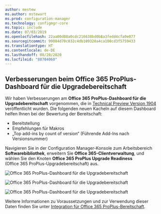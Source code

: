 ```yaml
---
author: mestew
ms.author: mstewart
ms.prod: configuration-manager
ms.technology: configmgr-core
ms.topic: include
ms.date: 07/03/2019
ms.openlocfilehash: 22aa00d08a0cdc216638bd0b8a3fedd4cfa0e077
ms.sourcegitcommit: 99084d70c032c4db109328a4ca100cd3f5759433
ms.translationtype: HT
ms.contentlocale: de-DE
ms.lasthandoff: 08/20/2020
ms.locfileid: "88704060"
---
```

## <a name="improvements-to-office-365-proplus-upgrade-readiness-dashboard"></a>Verbesserungen beim Office 365 ProPlus-Dashboard für die Upgradebereitschaft
<!--4021125-->


Wir haben Verbesserungen am **Office 365 ProPlus-Dashboard für die Upgradebereitschaft** vorgenommen, die in [Technical Preview Version 1904](../../technical-preview-1904.md#bkmk_o365) veröffentlicht wurden. Die folgenden neuen Kacheln auf diesem Dashboard helfen Ihnen bei der Bewertung der Bereitschaft:

- Bereitstellung
- Empfehlungen für Makros
- „Top add-ins by count of version“ (Führende Add-Ins nach Versionsnummer)

Navigieren Sie in der Configuration Manager-Konsole zum Arbeitsbereich **Softwarebibliothek**, erweitern Sie **Office 365-Clientverwaltung**, und wählen Sie den Knoten **Office 365 ProPlus Upgrade Readiness** (Office 365 ProPlus-Upgradebereitschaft) aus.

![Office 365 ProPlus-Dashboard für die Upgradebereitschaft](../../media/4021125-office-365-upgrade-readiness-dashboard.png)

![Office 365 ProPlus-Dashboard für die Upgradebereitschaft](../../media/4021125-office-365-to-add-ins.png)

![Office 365 ProPlus-Dashboard für die Upgradebereitschaft](../../media/4021125-office-365-macro-advisories.png)

Weitere Informationen zu Voraussetzungen und zur Verwendung dieser Daten finden Sie unter [Integration für Office 365 ProPlus-Bereitschaft](/sccm/sum/deploy-use/office-365-dashboard#bkmk_o365_readiness).